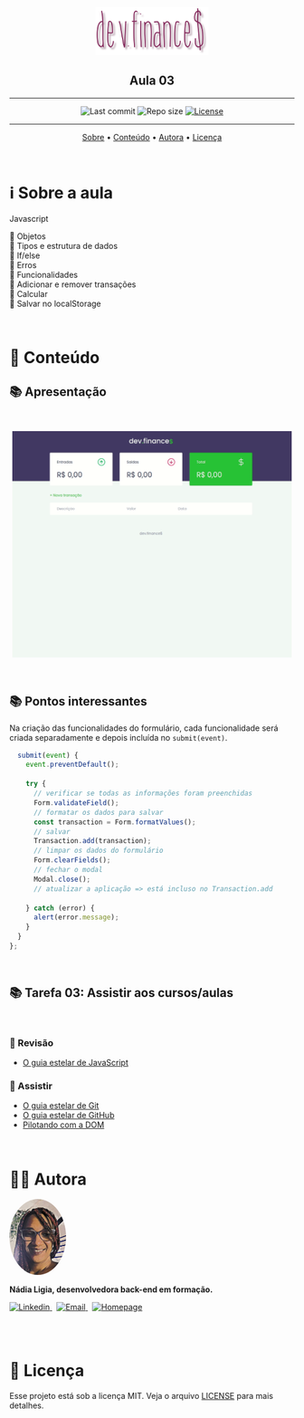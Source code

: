 <p align="center"><img src="./assets/logo.png" width=200></p>
<h2 align="center">Aula 03</h2>

---
<p align="center">
  <img alt="Last commit" src="https://img.shields.io/github/last-commit/nlnadialigia/dev.finances?color=91091e&style=flat-square"/>

  <img alt="Repo size" src="https://img.shields.io/github/repo-size/nlnadialigia/dev.finances?color=91091e"/>
   
  <a href="./license.md">
  <img alt="License" src="https://img.shields.io/static/v1?label=licence&message=MIT&color=91091e"/>
  </a>
</p>

---

<p align="center">
  <a href="#-information_source-sobre-a-aula">Sobre</a> •
  <a href="#-open_file_folder-conteúdo">Conteúdo</a> • 
  <a href="#-woman_office_worker-autora">Autora</a> • 
  <a href="#-pencil-licença">Licença</a>
</p>
<br>

# ℹ️ Sobre a aula

Javascript

📌 Objetos<br>
📌 Tipos e estrutura de dados<br>
📌 If/else<br>
📌 Erros<br>
📌 Funcionalidades<br>
📌 Adicionar e remover transações<br>
📌 Calcular<br>
📌 Salvar no localStorage<br>

<br>

# 📂 Conteúdo

## 📚 Apresentação
<br>
<p align="center">
<img src="./assets/class03.gif" height=400>
</p>
<br>

## 📚 Pontos interessantes

Na criação das funcionalidades do formulário, cada funcionalidade será criada separadamente e depois incluída no `submit(event)`.
```js
  submit(event) {
    event.preventDefault();

    try {
      // verificar se todas as informações foram preenchidas
      Form.validateField();
      // formatar os dados para salvar
      const transaction = Form.formatValues();
      // salvar
      Transaction.add(transaction);
      // limpar os dados do formulário
      Form.clearFields();
      // fechar o modal
      Modal.close();
      // atualizar a aplicação => está incluso no Transaction.add 
      
    } catch (error) {
      alert(error.message);
    }
  }
};
```
<br>

## 📚 Tarefa 03: Assistir aos cursos/aulas
<br>

### 📌 Revisão
* [O guia estelar de JavaScript](https://app.rocketseat.com.br/node/o-guia-estelar-de-java-script)

### 📌 Assistir
- [O guia estelar de Git](https://app.rocketseat.com.br/node/o-guia-estelar-de-git)
- [O guia estelar de GitHub](https://app.rocketseat.com.br/node/o-guia-estelar-de-git-hub)
- [Pilotando com a DOM](https://app.rocketseat.com.br/node/pilotando-com-a-dom)
<br>

# 👩‍💼 Autora
<img style="border-radius: 50%" src="../assets/picture.jpg" width="100px;" alt="Picture"/>
<p><b>Nádia Ligia, desenvolvedora back-end em formação.</b></p>

<a href="https://www.linkedin.com/in/nlnadialigia/">
  <img alt="Linkedin" src="https://img.shields.io/badge/-Linkedin -91091e?style=flat&logo=Linkedin&logoColor=white&link=https://www.linkedin.com/in/nlnadialigia/" />
</a>&nbsp;
<a href="mailto:nlnadialigia@gmail.com">
  <img alt="Email" src="https://img.shields.io/badge/-Email-91091e?style=flat&logo=Gmail&logoColor=white&link=mailto:nlnadialigia@gmail.com" />
</a>&nbsp;
<a href="https://www.nlnadialigia.com">
  <img alt="Homepage" src="https://img.shields.io/badge/-Homepage-91091e" />
</a>

<br><br>

# 📝 Licença

Esse projeto está sob a licença MIT. Veja o arquivo [LICENSE](../LICENSE) para mais detalhes.
